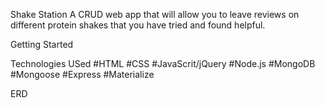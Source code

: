 Shake Station
A CRUD web app that will allow you to leave reviews on different protein shakes that you have tried and found helpful. 

Getting Started

Technologies USed
#HTML
#CSS
#JavaScrit/jQuery
#Node.js
#MongoDB
#Mongoose
#Express
#Materialize

ERD


